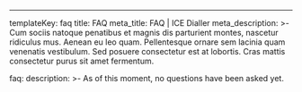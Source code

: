 ---
templateKey: faq
title: FAQ
meta_title: FAQ | ICE Dialler
meta_description: >-
  Cum sociis natoque penatibus et magnis dis parturient montes, nascetur
  ridiculus mus. Aenean eu leo quam. Pellentesque ornare sem lacinia quam
  venenatis vestibulum. Sed posuere consectetur est at lobortis. Cras mattis
  consectetur purus sit amet fermentum.

faq:
 description: >-
   As of this moment, no questions have been asked yet. 